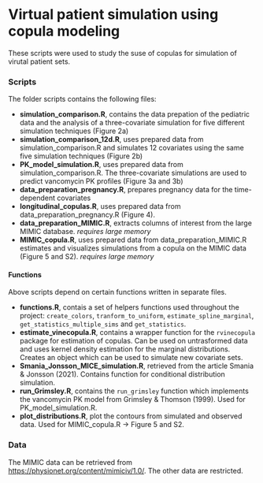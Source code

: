 # Virtual patient simulation using copula modeling

These scripts were used to study the suse of copulas for simulation of virutal patient sets.

### Scripts

The folder scripts contains the following files:

-   **simulation_comparison.R**, contains the data prepation of the pediatric data and the analysis of a three-covariate simulation for five different simulation techniques (Figure 2a)
-   **simulation_comparison_12d.R**, uses prepared data from simulation_comparison.R and simulates 12 covariates using the same five simulation techniques (Figure 2b)
-   **PK_model_simulation.R**, uses prepared data from simulation_comparison.R. The three-covariate simulations are used to predict vancomycin PK profiles (Figure 3a and 3b)
-   **data_preparation_pregnancy.R**, prepares pregnancy data for the time-dependent covariates
-   **longitudinal_copulas.R**, uses prepared data from data_preparation_pregnancy.R (Figure 4).
-   **data_preparation_MIMIC.R**, extracts columns of interest from the large MIMIC database. *requires large memory*
-   **MIMIC_copula.R**, uses prepared data from data_preparation_MIMIC.R estimates and visualizes simulations from a copula on the MIMIC data (Figure 5 and S2). *requires large memory*

#### Functions

Above scripts depend on certain functions written in separate files.

-   **functions.R**, contais a set of helpers functions used throughout the project: `create_colors`, `tranform_to_uniform`, `estimate_spline_marginal`, `get_statistics_multiple_sims` and `get_statistics`.
-   **estimate_vinecopula.R**, contains a wrapper function for the `rvinecopula` package for estimation of copulas. Can be used on untrasformed data and uses kernel density estimation for the marginal distributions. Creates an object which can be used to simulate new covariate sets.
-   **Smania_Jonsson_MICE_simulation.R**, retrieved from the article Smania & Jonsson (2021). Contains function for conditional distribution simulation.
-   **run_Grimsley.R**, contains the `run_grimsley` function which implements the vancomycin PK model from Grimsley & Thomson (1999). Used for PK_model_simulation.R.
-   **plot_distributions.R**, plot the contours from simulated and observed data. Used for MIMIC_copula.R -\> Figure 5 and S2.

### Data

The MIMIC data can be retrieved from <https://physionet.org/content/mimiciv/1.0/>. The other data are restricted.
